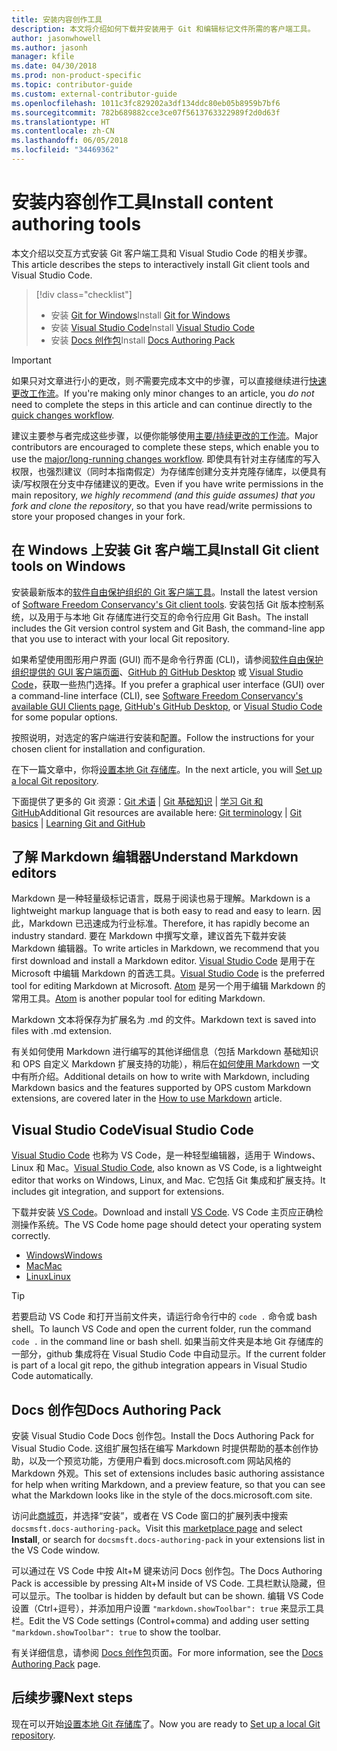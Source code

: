 ```yaml
---
title: 安装内容创作工具
description: 本文将介绍如何下载并安装用于 Git 和编辑标记文件所需的客户端工具。
author: jasonwhowell
ms.author: jasonh
manager: kfile
ms.date: 04/30/2018
ms.prod: non-product-specific
ms.topic: contributor-guide
ms.custom: external-contributor-guide
ms.openlocfilehash: 1011c3fc829202a3df134ddc80eb05b8959b7bf6
ms.sourcegitcommit: 782b689882cce3ce07f5613763322989f2d0d63f
ms.translationtype: HT
ms.contentlocale: zh-CN
ms.lasthandoff: 06/05/2018
ms.locfileid: "34469362"
---
```

# <a name="install-content-authoring-tools"></a><span data-ttu-id="0f785-103">安装内容创作工具</span><span class="sxs-lookup"><span data-stu-id="0f785-103">Install content authoring tools</span></span>

<span data-ttu-id="0f785-104">本文介绍以交互方式安装 Git 客户端工具和 Visual Studio Code 的相关步骤。</span><span class="sxs-lookup"><span data-stu-id="0f785-104">This article describes the steps to interactively install Git client tools and Visual Studio Code.</span></span>
> [!div class="checklist"]
> * <span data-ttu-id="0f785-105">安装 [Git for Windows](https://git-scm.com/download/win)</span><span class="sxs-lookup"><span data-stu-id="0f785-105">Install [Git for Windows](https://git-scm.com/download/win)</span></span>
> * <span data-ttu-id="0f785-106">安装 [Visual Studio Code](https://code.visualstudio.com/)</span><span class="sxs-lookup"><span data-stu-id="0f785-106">Install [Visual Studio Code](https://code.visualstudio.com/)</span></span>
> * <span data-ttu-id="0f785-107">安装 [Docs 创作包](https://marketplace.visualstudio.com/items?itemName=docsmsft.docs-authoring-pack)</span><span class="sxs-lookup"><span data-stu-id="0f785-107">Install [Docs Authoring Pack](https://marketplace.visualstudio.com/items?itemName=docsmsft.docs-authoring-pack)</span></span>

>[!IMPORTANT]
> <span data-ttu-id="0f785-108">如果只对文章进行小的更改，则*不*需要完成本文中的步骤，可以直接继续进行[快速更改工作流](index.md#quick-edits-to-existing-documents)。</span><span class="sxs-lookup"><span data-stu-id="0f785-108">If you're making only minor changes to an article, you *do not* need to complete the steps in this article and can continue directly to the [quick changes workflow](index.md#quick-edits-to-existing-documents).</span></span>
>
> <span data-ttu-id="0f785-109">建议主要参与者完成这些步骤，以便你能够使用[主要/持续更改的工作流](how-to-write-workflows-major.md)。</span><span class="sxs-lookup"><span data-stu-id="0f785-109">Major contributors are encouraged to complete these steps, which enable you to use the [major/long-running changes workflow](how-to-write-workflows-major.md).</span></span> <span data-ttu-id="0f785-110">即使具有针对主存储库的写入权限，也强烈建议（同时本指南假定）为存储库创建分支并克隆存储库，以便具有读/写权限在分支中存储建议的更改。</span><span class="sxs-lookup"><span data-stu-id="0f785-110">Even if you have write permissions in the main repository, *we highly recommend (and this guide assumes) that you fork and clone the repository*, so that you have read/write permissions to store your proposed changes in your fork.</span></span>

## <a name="install-git-client-tools-on-windows"></a><span data-ttu-id="0f785-111">在 Windows 上安装 Git 客户端工具</span><span class="sxs-lookup"><span data-stu-id="0f785-111">Install Git client tools on Windows</span></span>

 <span data-ttu-id="0f785-112">安装最新版本的[软件自由保护组织的 Git 客户端工具](https://git-scm.com/download/)。</span><span class="sxs-lookup"><span data-stu-id="0f785-112">Install the latest version of [Software Freedom Conservancy's Git client tools](https://git-scm.com/download/).</span></span> <span data-ttu-id="0f785-113">安装包括 Git 版本控制系统，以及用于与本地 Git 存储库进行交互的命令行应用 Git Bash。</span><span class="sxs-lookup"><span data-stu-id="0f785-113">The install includes the Git version control system and Git Bash, the command-line app that you use to interact with your local Git repository.</span></span>

<span data-ttu-id="0f785-114">如果希望使用图形用户界面 (GUI) 而不是命令行界面 (CLI)，请参阅[软件自由保护组织提供的 GUI 客户端页面](https://git-scm.com/downloads/guis)、[GitHub 的 GitHub Desktop](https://desktop.github.com/) 或 [Visual Studio Code](https://www.visualstudio.com/products/code-vs.aspx)，获取一些热门选择。</span><span class="sxs-lookup"><span data-stu-id="0f785-114">If you prefer a graphical user interface (GUI) over a command-line interface (CLI), see [Software Freedom Conservancy's available GUI Clients page](https://git-scm.com/downloads/guis), [GitHub's GitHub Desktop](https://desktop.github.com/), or [Visual Studio Code](https://www.visualstudio.com/products/code-vs.aspx) for some popular options.</span></span>

<span data-ttu-id="0f785-115">按照说明，对选定的客户端进行安装和配置。</span><span class="sxs-lookup"><span data-stu-id="0f785-115">Follow the instructions for your chosen client for installation and configuration.</span></span>

<span data-ttu-id="0f785-116">在下一篇文章中，你将[设置本地 Git 存储库](get-started-setup-local.md)。</span><span class="sxs-lookup"><span data-stu-id="0f785-116">In the next article, you will [Set up a local Git repository](get-started-setup-local.md).</span></span>

   <span data-ttu-id="0f785-117">下面提供了更多的 Git 资源：[Git 术语](https://help.github.com/articles/github-glossary) | [Git 基础知识](https://git-scm.com/book/en/v2/Getting-Started-Git-Basics) | [学习 Git 和 GitHub](https://help.github.com/articles/good-resources-for-learning-git-and-github/)</span><span class="sxs-lookup"><span data-stu-id="0f785-117">Additional Git resources are available here: [Git terminology](https://help.github.com/articles/github-glossary) | [Git basics](https://git-scm.com/book/en/v2/Getting-Started-Git-Basics) | [Learning Git and GitHub](https://help.github.com/articles/good-resources-for-learning-git-and-github/)</span></span>

## <a name="understand-markdown-editors"></a><span data-ttu-id="0f785-118">了解 Markdown 编辑器</span><span class="sxs-lookup"><span data-stu-id="0f785-118">Understand Markdown editors</span></span>

<span data-ttu-id="0f785-119">Markdown 是一种轻量级标记语言，既易于阅读也易于理解。</span><span class="sxs-lookup"><span data-stu-id="0f785-119">Markdown is a lightweight markup language that is both easy to read and easy to learn.</span></span> <span data-ttu-id="0f785-120">因此，Markdown 已迅速成为行业标准。</span><span class="sxs-lookup"><span data-stu-id="0f785-120">Therefore, it has rapidly become an industry standard.</span></span> <span data-ttu-id="0f785-121">要在 Markdown 中撰写文章，建议首先下载并安装 Markdown 编辑器。</span><span class="sxs-lookup"><span data-stu-id="0f785-121">To write articles in Markdown, we recommend that you first download and install a Markdown editor.</span></span>  <span data-ttu-id="0f785-122">[Visual Studio Code](https://code.visualstudio.com/) 是用于在 Microsoft 中编辑 Markdown 的首选工具。</span><span class="sxs-lookup"><span data-stu-id="0f785-122">[Visual Studio Code](https://code.visualstudio.com/) is the preferred tool for editing Markdown at Microsoft.</span></span> <span data-ttu-id="0f785-123">[Atom](https://atom.io) 是另一个用于编辑 Markdown 的常用工具。</span><span class="sxs-lookup"><span data-stu-id="0f785-123">[Atom](https://atom.io) is another popular tool for editing Markdown.</span></span>

<span data-ttu-id="0f785-124">Markdown 文本将保存为扩展名为 .md 的文件。</span><span class="sxs-lookup"><span data-stu-id="0f785-124">Markdown text is saved into files with .md extension.</span></span>

<span data-ttu-id="0f785-125">有关如何使用 Markdown 进行编写的其他详细信息（包括 Markdown 基础知识和 OPS 自定义 Markdown 扩展支持的功能），稍后在[如何使用 Markdown](how-to-write-use-markdown.md) 一文中有所介绍。</span><span class="sxs-lookup"><span data-stu-id="0f785-125">Additional details on how to write with Markdown, including Markdown basics and the features supported by OPS custom Markdown extensions, are covered later in the [How to use Markdown](how-to-write-use-markdown.md) article.</span></span>

## <a name="visual-studio-code"></a><span data-ttu-id="0f785-126">Visual Studio Code</span><span class="sxs-lookup"><span data-stu-id="0f785-126">Visual Studio Code</span></span>

<span data-ttu-id="0f785-127">[Visual Studio Code](https://code.visualstudio.com/) 也称为 VS Code，是一种轻型编辑器，适用于 Windows、Linux 和 Mac。</span><span class="sxs-lookup"><span data-stu-id="0f785-127">[Visual Studio Code](https://code.visualstudio.com/), also known as VS Code, is a lightweight editor that works on Windows, Linux, and Mac.</span></span> <span data-ttu-id="0f785-128">它包括 Git 集成和扩展支持。</span><span class="sxs-lookup"><span data-stu-id="0f785-128">It includes git integration, and support for extensions.</span></span>

<span data-ttu-id="0f785-129">下载并安装 [VS Code](https://code.visualstudio.com/)。</span><span class="sxs-lookup"><span data-stu-id="0f785-129">Download and install [VS Code](https://code.visualstudio.com/).</span></span> <span data-ttu-id="0f785-130">VS Code 主页应正确检测操作系统。</span><span class="sxs-lookup"><span data-stu-id="0f785-130">The VS Code home page should detect your operating system correctly.</span></span>

- [<span data-ttu-id="0f785-131">Windows</span><span class="sxs-lookup"><span data-stu-id="0f785-131">Windows</span></span>](https://code.visualstudio.com/docs/setup/windows)
- [<span data-ttu-id="0f785-132">Mac</span><span class="sxs-lookup"><span data-stu-id="0f785-132">Mac</span></span>](https://code.visualstudio.com/docs/setup/mac)
- [<span data-ttu-id="0f785-133">Linux</span><span class="sxs-lookup"><span data-stu-id="0f785-133">Linux</span></span>](https://code.visualstudio.com/docs/setup/linux)

> [!TIP]
> <span data-ttu-id="0f785-134">若要启动 VS Code 和打开当前文件夹，请运行命令行中的 `code .` 命令或 bash shell。</span><span class="sxs-lookup"><span data-stu-id="0f785-134">To launch VS Code and open the current folder, run the command `code .` in the command line or bash shell.</span></span> <span data-ttu-id="0f785-135">如果当前文件夹是本地 Git 存储库的一部分，github 集成将在 Visual Studio Code 中自动显示。</span><span class="sxs-lookup"><span data-stu-id="0f785-135">If the current folder is part of a local git repo, the github integration appears in Visual Studio Code automatically.</span></span>

## <a name="docs-authoring-pack"></a><span data-ttu-id="0f785-136">Docs 创作包</span><span class="sxs-lookup"><span data-stu-id="0f785-136">Docs Authoring Pack</span></span>
<span data-ttu-id="0f785-137">安装 Visual Studio Code Docs 创作包。</span><span class="sxs-lookup"><span data-stu-id="0f785-137">Install the Docs Authoring Pack for Visual Studio Code.</span></span> <span data-ttu-id="0f785-138">这组扩展包括在编写 Markdown 时提供帮助的基本创作协助，以及一个预览功能，方便用户看到 docs.microsoft.com 网站风格的 Markdown 外观。</span><span class="sxs-lookup"><span data-stu-id="0f785-138">This set of extensions includes basic authoring assistance for help when writing Markdown, and a preview feature, so that you can see what the Markdown looks like in the style of the docs.microsoft.com site.</span></span>

   <span data-ttu-id="0f785-139">访问此[商城页](https://marketplace.visualstudio.com/items?itemName=docsmsft.docs-authoring-pack)，并选择“安装”，或者在 VS Code 窗口的扩展列表中搜索 `docsmsft.docs-authoring-pack`。</span><span class="sxs-lookup"><span data-stu-id="0f785-139">Visit this [marketplace page](https://marketplace.visualstudio.com/items?itemName=docsmsft.docs-authoring-pack) and select **Install**, or search for `docsmsft.docs-authoring-pack` in your extensions list in the VS Code window.</span></span> 

   <span data-ttu-id="0f785-140">可以通过在 VS Code 中按 Alt+M 键来访问 Docs 创作包。</span><span class="sxs-lookup"><span data-stu-id="0f785-140">The Docs Authoring Pack is accessible by pressing Alt+M inside of VS Code.</span></span> <span data-ttu-id="0f785-141">工具栏默认隐藏，但可以显示。</span><span class="sxs-lookup"><span data-stu-id="0f785-141">The toolbar is hidden by default but can be shown.</span></span> <span data-ttu-id="0f785-142">编辑 VS Code 设置（Ctrl+逗号），并添加用户设置 `"markdown.showToolbar": true` 来显示工具栏。</span><span class="sxs-lookup"><span data-stu-id="0f785-142">Edit the VS Code settings (Control+comma) and adding user setting `"markdown.showToolbar": true` to show the toolbar.</span></span>

   <span data-ttu-id="0f785-143">有关详细信息，请参阅 [Docs 创作包](how-to-write-docs-auth-pack.md)页面。</span><span class="sxs-lookup"><span data-stu-id="0f785-143">For more information, see the [Docs Authoring Pack](how-to-write-docs-auth-pack.md) page.</span></span>


## <a name="next-steps"></a><span data-ttu-id="0f785-144">后续步骤</span><span class="sxs-lookup"><span data-stu-id="0f785-144">Next steps</span></span>

<span data-ttu-id="0f785-145">现在可以开始[设置本地 Git 存储库](get-started-setup-local.md)了。</span><span class="sxs-lookup"><span data-stu-id="0f785-145">Now you are ready to [Set up a local Git repository](get-started-setup-local.md).</span></span>
